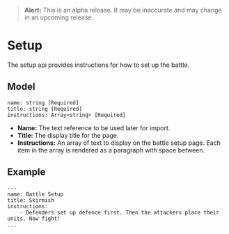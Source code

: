 > **Alert:** This is an alpha release. It may be inaccurate and may change in an upcoming release.

# Setup
The setup api provides instructions for how to set up the battle.

## Model
    name: string [Required]
    title: string [Required]
    instructions: Array<string> [Required]

- **Name:** The text reference to be used later for import.
- **Title:** The display title for the page.
- **Instructions:** An array of text to display on the battle setup page. 
Each item in the array is rendered as a paragraph with space between. 

## Example
    ---
    name: Battle Setup
    title: Skirmish
    instructions:
        - Defenders set up defence first. Then the attackers place their units. Now fight!
    ...